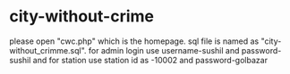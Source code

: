 # city-without-crime
please open "cwc.php" which is the homepage.
sql file is named as "city-without_crimme.sql".
for admin login use username-sushil  and password-sushil 
and for station use station id as -10002 and password-golbazar
